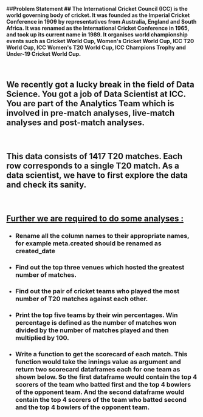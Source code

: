 ##<b>Problem Statement<b>
##<b> The International Cricket Council (ICC) is the world governing body of cricket. It was founded as the Imperial Cricket Conference in 1909 by representatives from Australia, England and South Africa. It was renamed as the International Cricket Conference in 1965, and took up its current name in 1989. It organises world championship events such as Cricket World Cup, Women's Cricket World Cup, ICC T20 World Cup, ICC Women's T20 World Cup, ICC Champions Trophy and Under-19 Cricket World Cup.</b>

<br>

## <b> We recently got a lucky break in the field of Data Science. You got a job of Data Scientist at ICC. You are part of the Analytics Team which is involved in pre-match analyses, live-match analyses and post-match analyses. </b>

<br>

## <b>This data consists of 1417 T20 matches. Each row corresponds to a single T20 match. As a data scientist, we have to first explore the data and check its sanity. </b>

<br>

## <u><b>Further we are required to do some analyses :</b></u>
* ### Rename all the column names to their appropriate names, for example meta.created should be renamed as created_date
* ### Find out the top three venues which hosted the greatest number of matches.
* ### Find out the pair of cricket teams who played the most number of T20 matches against each other.
* ### Print the top five teams by their win percentages. Win percentage is defined as the number of matches won divided by the number of matches played and then multiplied by 100.
* ### Write a function to get the scorecard of each match. This function would take the innings value as argument and return two scorecard dataframes each for one team as shown below. So the first dataframe would contain the top 4 scorers of the team who batted first and the top 4 bowlers of the opponent team. And the second dataframe would contain the top 4 scorers of the team who batted second and the top 4 bowlers of the opponent team.
